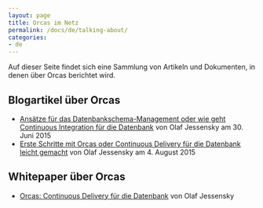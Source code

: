 ```yaml
---
layout: page
title: Orcas im Netz
permalink: /docs/de/talking-about/
categories: 
- de
---
```


Auf dieser Seite findet sich eine Sammlung von Artikeln und Dokumenten, in denen über Orcas berichtet wird.

## Blogartikel über Orcas

* [Ansätze für das Datenbankschema-Management oder wie geht Continuous Integration für die Datenbank](https://thecattlecrew.wordpress.com/2015/06/30/ansatze-fur-das-datenbankschema-management-oder-wie-geht-continuous-integration-fur-die-datenbank/) von Olaf Jessensky am 30. Juni 2015
* [Erste Schritte mit Orcas oder Continuous Delivery für die Datenbank leicht gemacht](https://thecattlecrew.wordpress.com/2015/08/04/erste-schritte-mit-orcas-oder-continuous-delivery-fuer-die-datenbank-leicht-gemacht/) von Olaf Jessensky am 4. August 2015

## Whitepaper über Orcas

* [Orcas: Continuous Delivery für die Datenbank](http://www.opitz-consulting.com/fileadmin/redaktion/veroeffentlichungen/whitepaper/whitepaper-orcas_sicher.pdf) von Olaf Jessensky

